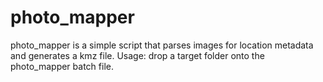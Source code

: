 # photo_mapper
photo_mapper is a simple script that parses images for location metadata and generates a kmz file.
Usage: drop a target folder onto the photo_mapper batch file.
